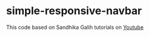 # simple-responsive-navbar

This code based on Sandhika Galih tutorials on <a href="https://youtu.be/a6-v_0kjYyY">Youtube</a>
